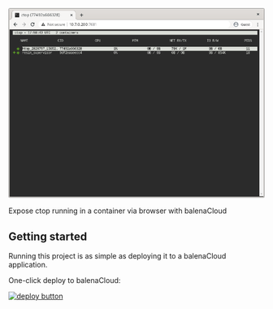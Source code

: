 ![screenshot](/images/screenshot.png)

Expose ctop running in a container via browser with balenaCloud

## Getting started

Running this project is as simple as deploying it to a balenaCloud application.

One-click deploy to balenaCloud:

[![deploy button](https://balena.io/deploy.png)](https://dashboard.balena-cloud.com/deploy?repoUrl=https://github.com/jakogut/balena-ctop&defaultDeviceType=raspberrypi4-64)
